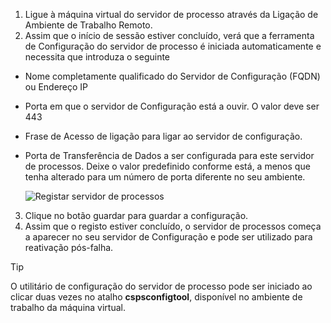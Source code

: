1. Ligue à máquina virtual do servidor de processo através da Ligação de Ambiente de Trabalho Remoto.
2. Assim que o início de sessão estiver concluído, verá que a ferramenta de Configuração do servidor de processo é iniciada automaticamente e necessita que introduza o seguinte
  * Nome completamente qualificado do Servidor de Configuração (FQDN) ou Endereço IP
  * Porta em que o servidor de Configuração está a ouvir. O valor deve ser 443
  * Frase de Acesso de ligação para ligar ao servidor de configuração.
  * Porta de Transferência de Dados a ser configurada para este servidor de processos. Deixe o valor predefinido conforme está, a menos que tenha alterado para um número de porta diferente no seu ambiente.

    ![Registar servidor de processos](./media/site-recovery-vmware-register-process-server/register-ps.png)
3. Clique no botão guardar para guardar a configuração.
4. Assim que o registo estiver concluído, o servidor de processos começa a aparecer no seu servidor de Configuração e pode ser utilizado para reativação pós-falha.

> [!TIP]
> O utilitário de configuração do servidor de processo pode ser iniciado ao clicar duas vezes no atalho **cspsconfigtool**, disponível no ambiente de trabalho da máquina virtual.


<!--HONumber=Feb17_HO1-->


